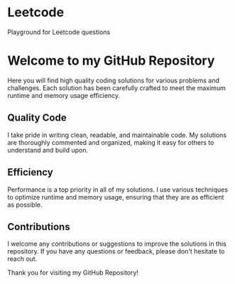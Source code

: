 # Leetcode
Playground for Leetcode questions

# Welcome to my GitHub Repository

Here you will find high quality coding solutions for various problems and challenges. Each solution has been carefully crafted to meet the maximum runtime and memory usage efficiency.

## Quality Code

I take pride in writing clean, readable, and maintainable code. My solutions are thoroughly commented and organized, making it easy for others to understand and build upon.

## Efficiency

Performance is a top priority in all of my solutions. I use various techniques to optimize runtime and memory usage, ensuring that they are as efficient as possible.

## Contributions

I welcome any contributions or suggestions to improve the solutions in this repository. If you have any questions or feedback, please don't hesitate to reach out.

Thank you for visiting my GitHub Repository!
